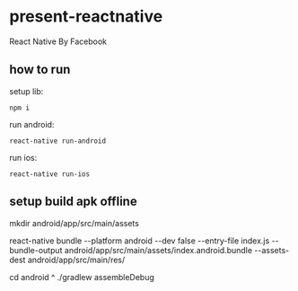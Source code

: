 # present-reactnative
React Native By Facebook

## how to run 

setup lib: 
```
npm i
``` 
run android: 
```
react-native run-android
```
run ios: 
```
react-native run-ios
```

## setup build apk offline 

mkdir android/app/src/main/assets

react-native bundle --platform android --dev false --entry-file index.js --bundle-output android/app/src/main/assets/index.android.bundle --assets-dest android/app/src/main/res/

cd android ^ ./gradlew assembleDebug 
